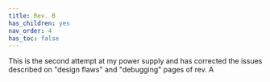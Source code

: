 ```yaml
---
title: Rev. B
has_children: yes
nav_order: 4
has_toc: false
---
```


This is the second attempt at my power supply and has corrected the issues described on "design flaws" and "debugging" pages of rev. A

